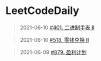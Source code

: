 # LeetCodeDaily

> 2021-06-10 [#401. 二进制手表 II](https://leetcode-cn.com/problems/binary-watch/)

> 2021-06-10 [#518. 零钱兑换 II](https://leetcode-cn.com/problems/coin-change-2/)

> 2021-06-09 [#879. 盈利计划](https://leetcode-cn.com/problems/profitable-schemes/)


